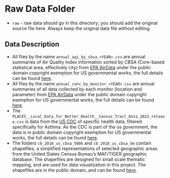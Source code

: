 # Raw Data Folder

- `raw` - raw data should go in this directory; you should add the original source file here. Always keep the original data file without editing.

## Data Description

- All files by the name `annual_aqi_by_cbsa_<YEAR>.csv` are annual summaries of Air Quality Index information sorted by CBSA (Core-based statistical area, effectively city) from [EPA AirData](https://www.epa.gov/outdoor-air-quality-data) under the public domain copyright exemption for US governmental works, the full details can be found [here](https://www.usa.gov/government-works).
- All files by the name `annual_conc_by_monitor_<YEAR>.csv` are annual summaries of all data collected by each monitor (location and parameter) from [EPA AirData](https://www.epa.gov/outdoor-air-quality-data) under the public domain copyright exemption for US governmental works, the full details can be found [here](https://www.usa.gov/government-works).
- The `PLACES__Local_Data_for_Better_Health__Census_Tract_Data_2022_release.csv` is data from the [US CDC](https://chronicdata.cdc.gov/500-Cities-Places/PLACES-Local-Data-for-Better-Health-Census-Tract-D/cwsq-ngmh) of specific health data, filtered specifically for Asthma. As the CDC is part of the us government, the data is in public domain copyright exemption for US governmental works, the full details can be found [here](https://www.usa.gov/government-works).
- The folders `cb_2018_us_cbsa_500k` and `cb_2018_us_cbsa_5m` contain shapefiles, a simplified representations of selected geographic areas from the United States Census Bureau’s MAF/TIGER geographic database. The shapefiles are designed for small scale thematic mapping, and are used for data visualization in this project. The shapefiles are in the public domain, and can be found [here](https://www.census.gov/geographies/mapping-files/time-series/geo/carto-boundary-file.html).